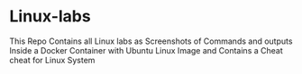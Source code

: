 # Linux-labs
This Repo Contains all Linux labs as Screenshots of Commands and outputs Inside a Docker Container with Ubuntu Linux Image and Contains a Cheat cheat for Linux System
